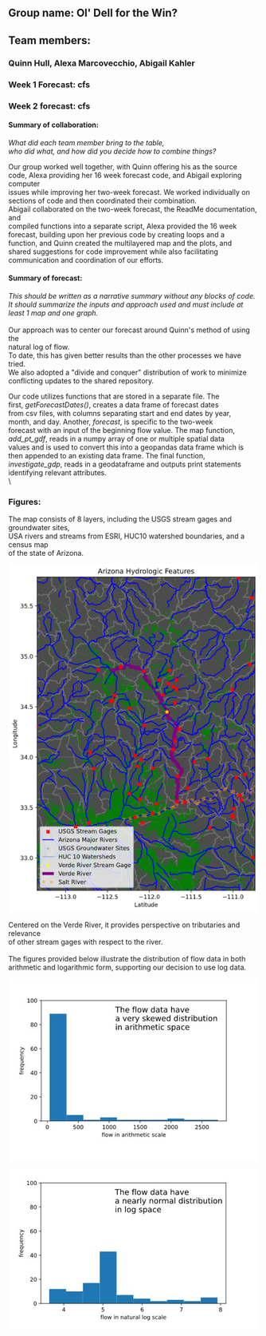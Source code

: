 ## Group name: Ol' Dell for the Win?
## Team members:
### Quinn Hull, Alexa Marcovecchio, Abigail Kahler


### Week 1 Forecast:  cfs

### Week 2 forecast:  cfs

#### Summary of collaboration:
*What did each team member bring to the table,\
who did what, and how did you decide how to combine things?*

Our group worked well together, with Quinn offering his as the source\
code, Alexa providing her 16 week forecast code, and Abigail exploring computer\
issues while improving her two-week forecast. We worked individually on\
sections of code and then coordinated their
combination.\
Abigail collaborated on the two-week forecast, the ReadMe documentation, and\
compiled functions into a separate script, Alexa provided the 16 week\
forecast, building upon her previous code by creating loops and a\
function, and Quinn created the multilayered map and the plots, and\
shared suggestions for code improvement while also facilitating\
communication and coordination of our efforts.


#### Summary of forecast:
*This should be written as a narrative summary without any blocks of code.\
It should summarize the inputs and approach used and must include at\
least 1 map and one graph.*\
\
Our approach was to center our forecast around Quinn's method of using the\
natural log of flow. \
To date, this has given better results than the other processes we have tried. \
We also adopted a "divide and conquer" distribution of work to minimize \
conflicting updates to the shared repository.

Our code utilizes functions that are stored in a separate file. The\
first, *getForecastDates()*, creates a data frame of forecast dates\
from csv files, with columns separating start and end dates by year,\
month, and day. Another, *forecast*, is specific to the two-week\
forecast with an input of the beginning flow value. The map function,\
*add_pt_gdf*, reads in a numpy array of one or multiple spatial data\
values and is used to convert this into a geopandas data frame which is\
then appended to an existing data frame. The final function,\
*investigate_gdp*, reads in a geodataframe and outputs print statements\
identifying relevant attributes.\
\
### Figures:

The map consists of 8 layers, including the USGS stream gages and groundwater sites, \
USA rivers and streams from ESRI, HUC10 watershed boundaries, and a census map \
of the state of Arizona.


![](group_map.png)

Centered on the Verde River, it provides perspective on tributaries and relevance \
of other stream gages with respect to the river.
\
\
The figures provided below illustrate the distribution of flow data in both \
arithmetic and logarithmic form, supporting our decision to use log data.

![](arith_plot.png)

![](log_plot.png)
